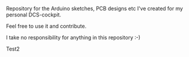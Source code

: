 Repository for the Arduino sketches, PCB designs etc I've created for my personal DCS-cockpit.

Feel free to use it and contribute.

I take no responsibility for anything in this repository :-)

Test2